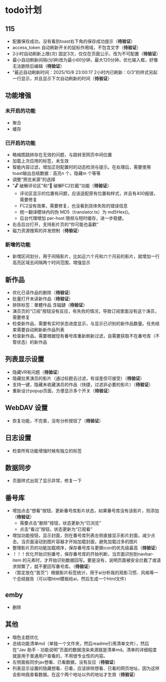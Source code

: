 # todo计划
## 115
- 配置保存成功，没有看到toast右下角的保存成功提示（**待验证**）
- access_token 自动刷新开关的鼠标作用域，不包含文字（**待验证**）
- 2小时自动刷新上限(次) 固定3次，仅仅在页面公示，改为不可配置（**待验证**）
- 最小自动刷新间隔(分钟)改为最小60分钟，最大120分钟，优化输入框，好像无法删除后编辑（**待验证**）
- “最近自动刷新时间：2025/10/8 23:00:17 2小时内已刷新：0/3”的样式另起一行显示，并且显示下次自动刷新的时间（**待验证**）
  
## 功能增强
### 未开启的功能
- 聚合
- 缓存
  
### 已开启的功能
- 略缩图跳转存在无效的问题，与跳转至网页中间位置
- 加载上次应用的标签，未生效
- 智能内容过滤，增加正则配置时的动态检测与提示。在处理后，需要使用toast输出总结数据：高亮n 个，隐藏m 个等等
- 调整“预览来源”的选择
- "🔓 破解评论区"和"🚫 破解FC2拦截"功能（**待验证**）
  - 评论区显示的位置有问题，应该适配原有位置和样式，并且有400报错，需要修复
  - FC2没有效果，需要修复，也没看到具体失败的错误信息
  - 统一翻译模块内的伪 MD5（translator.ts）为 md5Hex()。
  - 后台代理增加 per-host 限频与短时缓存，进一步稳健。
- 右击后台打开，支持影片页的“你可能也喜歡”
- 磁力资源搜索的并发控制（**待验证**）

### 新增的功能
- 新增区间划分，用于间隔影片，比如近六个月和六个月前的影片，就增加一行高亮区域去间隔两个时间范围，增强显示

## 新作品
- 优化已读作品的删除（**待验证**）
- 批量打开未读新作品（**待验证**）
- 排除标签：單體作品 含磁鏈（**待验证**）
- 演员页的“订阅”按钮没有反应，有失败的情况，导致订阅里面没有这个演员，需要修复
- 检查新作品，需要有实时状态进度显示，与显示已识别的新作品数量。任务结束需要自动刷新新作品列表
- 检查新作品，需要根据现有番号库重新刷新过滤，自需要获取不在番号库（不管状态）的新作品

## 列表显示设置
- 隐藏VR有问题（**待验证**）
- 隐藏拉黑演员的影片（通过标题去过滤，有误差但可接受）（**待验证**）
- 支持一键，隐藏未收藏演员的作品（快捷，过滤非必要的影片）（**待验证**）
- 重新设计popup页面，方便显示多个开关（**待验证**）
  
## WebDAV 设置
- 恢复功能，不完善，没有分析按钮了（**待验证**）
  
## 日志设置
- 检查所有功能增强时候有独立的标签

## 数据同步
- 页面样式出现了显示异常，修复一下

## 番号库
- 增加点击“想看”按钮，更新番号库影片状态，如果番号库没有该影片，则添加（**待验证**）
  - 需要点击“删除”按钮，状态更新为“已浏览”
  - 点击“看过”按钮，状态更新为“已观看”
- 增加功能按钮，显示封面，则在番号库列表左侧直接显示影片封面，减少点击。当页面滚动到图片容器才开始加载封面，避免加载过多的图片
- 整理影片页的功能加载顺序，保存番号库与更换icon的优先级最高（**待验证**）
- ！！！优化开始识别番号，保存番号库的开始判断，当页面识别到navbar-item 的元素时，才开始识别数据回写。要是没有，说明页面被安全拦截了或请求频繁了，就不要回写番号库。（**待验证**）
- （暂定放在“首页”）根据影片标签统计，用于ai分析我的观影习惯、风格等一个总结报告（可以喂html模板给ai，然后生成一个html文件）

## emby
- 删除
  
## 其他
- 暗色主题优化
- 总结功能清单md（单独一个文件夹，然后readme引用清单文件），然后在“Jav 助手 - 功能说明”页面的数据渲染来源就是清单md。清单的详细程度就是用于普通用户查看的，不用很专业性的内容。
- 左侧面板同步jav想看、已看数据，没有反应（**待验证**）
- 列表显示设置的隐藏想看、已看，应该排除想看、已看的网页地址，因为这样会影响我查看数据。在这个两个地址以外的地址才生效（**待验证**）